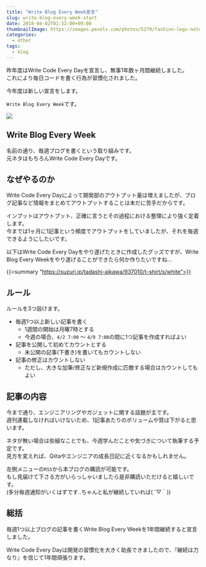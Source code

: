 ```yaml
---
title: "Write Blog Every Week宣言"
slug: write-blog-every-week-start
date: 2018-04-02T01:52:00+09:00
thumbnailImage: https://images.pexels.com/photos/5279/fashion-legs-notebook-working.jpg?auto=compress&cs=tinysrgb&dpr=2&h=750&w=1260
categories:
  - other
tags:
  - blog
---
```


昨年度はWrite Code Every Dayを宣言し、無事1年数ヶ月間継続しました。  
これにより毎日コードを書く行為が習慣化されました。

今年度は新しい宣言をします。

<!--more-->

`Write Blog Every Week`です。

<img src="https://images.pexels.com/photos/5279/fashion-legs-notebook-working.jpg?auto=compress&cs=tinysrgb&dpr=2&h=750&w=1260">

<!--toc-->


Write Blog Every Week
---------------------

名前の通り、毎週ブログを書くという取り組みです。  
元ネタはもちろんWrite Code Every Dayです。


なぜやるのか
------------

Write Code Every Dayによって開発部のアウトプット量は増えましたが、ブログ記事など情報をまとめてアウトプットすることは未だに苦手だからです。

インプットはアウトプット、正確に言うとその過程における整理により強く定着します。  
今までは1ヶ月に1記事という頻度でアウトプットをしていましたが、それを毎週できるようにしたいです。

以下はWrite Code Every Dayをやり遂げたときに作成したグッズですが、Write Blog Every Weekをやり遂げることができたら何か作りたいですね...

{{<summary "https://suzuri.jp/tadashi-aikawa/937010/t-shirt/s/white">}}


ルール
------

ルールを3つ設けます。

* 毎週1つ以上新しい記事を書く
  * 1週間の開始は月曜7時とする
  * 今週の場合、`4/2 7:00` ～ `4/9 7:00`の間に1つ記事を作成すればよい
* 記事を公開して初めてカウントとする
  * 未公開の記事(下書き)を書いてもカウントしない
* 記事の修正はカウントしない
  * ただし、大きな加筆/修正など新規作成に匹敵する場合はカウントしてもよい


記事の内容
----------

今まで通り、エンジニアリングやガジェットに関する話題が主です。  
週刊連載しなければいけないため、1記事あたりのボリュームや質は下がると思います。

ネタが無い場合は些細なことでも、今週学んだことや気づきについて執筆する予定です。  
見方を変えれば、Qiitaやエンジニアの成長日記に近くなるかもしれません。

左側メニューの`RSS`から本ブログの購読が可能です。  
もし見届けて下さる方がいらっしゃいましたら是非購読いただけると嬉しいです。  
(多分毎週通知がいくはずです..ちゃんと私が継続していれば( ´▽｀))


総括
----

毎週1つ以上ブログの記事を書くWrite Blog Every Weekを1年間継続すると宣言しました。

Write Code Every Dayは開発の習慣化を大きく助長できましたので、『継続は力なり』を信じて1年間頑張ります。

